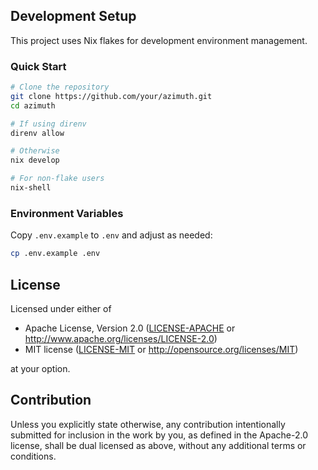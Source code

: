 ## Development Setup

This project uses Nix flakes for development environment management.

### Quick Start
```bash
# Clone the repository
git clone https://github.com/your/azimuth.git
cd azimuth

# If using direnv
direnv allow

# Otherwise
nix develop

# For non-flake users
nix-shell
```

### Environment Variables
Copy `.env.example` to `.env` and adjust as needed:
```bash
cp .env.example .env
```
## License

Licensed under either of

 * Apache License, Version 2.0
   ([LICENSE-APACHE](LICENSE-APACHE) or http://www.apache.org/licenses/LICENSE-2.0)
 * MIT license
   ([LICENSE-MIT](LICENSE-MIT) or http://opensource.org/licenses/MIT)

at your option.

## Contribution

Unless you explicitly state otherwise, any contribution intentionally submitted
for inclusion in the work by you, as defined in the Apache-2.0 license, shall be
dual licensed as above, without any additional terms or conditions.


